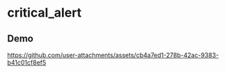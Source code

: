 # critical_alert

## Demo


https://github.com/user-attachments/assets/cb4a7ed1-278b-42ac-9383-b41c01cf8ef5


